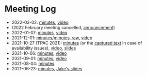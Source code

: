 # Meeting Log

* 2022-03-02: [minutes](https://docs.google.com/document/d/1dcvvcHm59bqO5QWP-sfjclW6HhdPQt9L9g0UNJfUKR8/), [video](https://www.youtube.com/watch?v=Kc3an8kUfK0)
* (2022 February meeting cancelled, [announcement](https://lists.w3.org/Archives/Public/public-multicast/2022Feb/0000.html))
* 2022-01-07: [minutes](https://docs.google.com/document/d/1hhtgQVjy73FTWP4AIZA_F3C2Pkqtc0Sy_NG2ebwy-fU), [video](https://www.youtube.com/watch?v=StMuMXMRYxQ)
* 2021-12-01: [minutes](https://www.w3.org/2021/12/01-multicast-minutes.html)/[minutes-raw](minutes/minutes-2021-12-01.md), [video](https://youtu.be/nVUO28amBT4)
* 2021-10-27 (TPAC 2021): [minutes](https://www.w3.org/2021/10/27-multicast-minutes.html) (or the [captured text](minutes/minutes-2021-10-27-tpac.md) in case of availability issues), [video](https://www.youtube.com/watch?v=VV4gbOczhkU), [slides](https://docs.google.com/presentation/d/1YAFs3Pif0o2e3hLdFbEnpm0iAC8NBPXuDBZKi2FTO6A)
* 2021-10-06: [minutes](minutes/minutes-2021-10-06.md), [video](https://youtu.be/ukm0bzwDEno)
* 2021-09-01: [minutes](minutes/minutes-2021-09-01.md), [video](https://youtu.be/mTAtgUrPbt4)
* 2021-08-04: [minutes](minutes/minutes-2021-08-04.md)
* 2021-06-23: [minutes](https://www.w3.org/2021/06/23-multicast-minutes.html), [Jake's slides](slides-2021-06-23.1-jholland.pdf)

